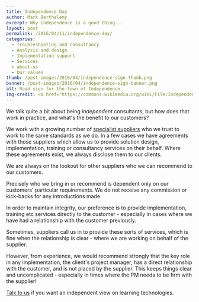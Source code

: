 ```yaml
---
title: Independence Day
author: Mark Berthelemy
excerpt: Why independence is a good thing... 
layout: post
permalink: /2016/04/11/independence-day/
categories:
  - Troubleshooting and consultancy
  - Analysis and design
  - Implementation support
  - Services
  - about-us
  - Our values
thumb: /post-images/2016/04/independence-sign-thumb.png
banner: /post-images/2016/04/independence-sign-banner.png
alt: Road sign for the town of Independence
img-credit: <a href="https://commons.wikimedia.org/wiki/File:Independence_Town_Sign.jpg" target="_blank">Wikimedia Commons</a>
---
```

We talk quite a bit about being *independent* consultants, but how does that work in practice, and what's the benefit to our customers?

We work with a growing number of <a href="/about.html#suppliers">specialist suppliers</a> who we trust to work to the same standards as we do. In a few cases we have agreements with those suppliers which allow us to provide solution design, implementation, training or consultancy services on their behalf. Where these agreements exist, we always disclose them to our clients.

We are always on the lookout for other suppliers who we can recommend to our customers.

Precisely who we bring in or recommend is dependent only on our customers' particular requirements. We do not receive any commission or kick-backs for any introductions made.

In order to maintain integrity, our preference is to provide implementation, training etc services directly to the customer - especially in cases where we have had a relationship with the customer previously.

Sometimes, suppliers call us in to provide these sorts of services, which is fine when the relationship is clear - where we are working on behalf of the supplier.

However, from experience, we would recommend strongly that the key role in any implementation, the client's project manager, has a direct relationship with the customer, and is not placed by the supplier. This keeps things clear and uncomplicated - especially in times where the PM needs to be firm with the supplier!

<a href="contact.html">Talk to us</a> if you want an independent view on learning technologies.






